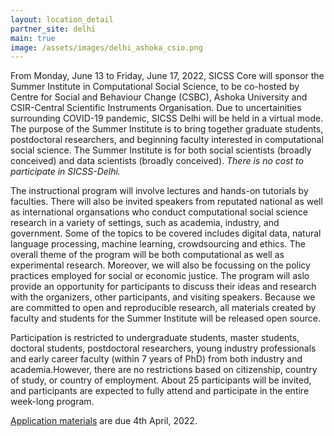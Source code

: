 ```yaml
---
layout: location_detail
partner_site: delhi
main: true
image: /assets/images/delhi_ashoka_csio.png
---
```


From Monday, June 13  to Friday, June 17, 2022, SICSS Core will sponsor the Summer Institute in Computational Social Science, to be co-hosted by Centre for Social and Behaviour Change (CSBC), Ashoka University and CSIR-Central Scientific Instruments Organisation. Due to uncertainities surrounding COVID-19 pandemic, SICSS Delhi will be held in a virtual mode. The purpose of the Summer Institute is to bring together graduate students, postdoctoral researchers, and beginning faculty interested in computational social science. The Summer Institute is for both social scientists (broadly conceived) and data scientists (broadly conceived). *There is no cost to participate in SICSS-Delhi.*

The instructional program will involve lectures and hands-on tutorials by faculties. There will also be invited speakers from reputated national as well as international organsations who conduct computational social science research in a variety of settings, such as academia, industry, and government. Some of the topics to be covered includes digital data, natural language processing, machine learning, crowdsourcing and ethics. The overall theme of the program will be both computational as well as experimental research. Moreover, we will also be focussing on the policy practices employed for social or economic justice. The program will aslo provide an opportunity for participants to discuss their ideas and research with the organizers, other participants, and visiting speakers. Because we are committed to open and reproducible research, all materials created by faculty and students for the Summer Institute will be released open source.

Participation is restricted to undergraduate students, master students, doctoral students, postdoctoral researchers, young industry professionals and early career faculty (within 7 years of PhD) from both industry and academia.However, there are no restrictions based on citizenship, country of study, or country of employment. About 25 participants will be invited, and participants are expected to fully attend and participate in the entire week-long program.

[Application materials](https://compsocialscience.github.io/summer-institute/2022/delhi/apply) are due 4th April, 2022.
